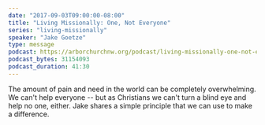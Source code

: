 ```yaml
---
date: "2017-09-03T09:00:00-08:00"
title: "Living Missionally: One, Not Everyone"
series: "living-missionally"
speaker: "Jake Goetze"
type: message
podcast: https://arborchurchnw.org/podcast/living-missionally-one-not-everyone.m4a
podcast_bytes: 31154093
podcast_duration: 41:30
---
```


The amount of pain and need in the world can be completely overwhelming. We can't help everyone -- but as Christians we can't turn a blind eye and help no one, either. Jake shares a simple principle that we can use to make a difference.
